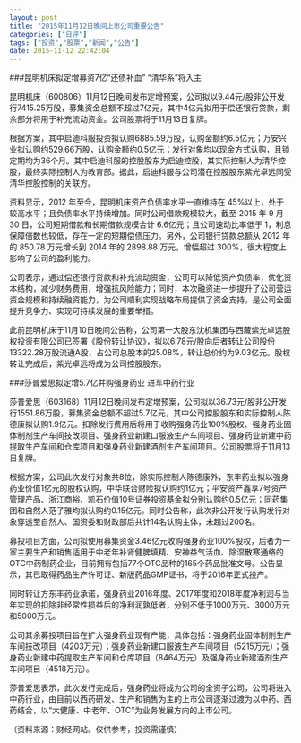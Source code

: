 ```yaml
---
layout: post
title: "2015年11月12日晚间上市公司重要公告"
categories: ["日评"]
tags: ["投资","股票","新闻","公告"]
date: 2015-11-12 22:42:04
---
```

###昆明机床拟定增募资7亿“还债补血”   “清华系”将入主

昆明机床（600806）11月12日晚间发布定增预案，公司拟以9.44元/股非公开发行7415.25万股，募集资金总额不超过7亿元，其中4亿元拟用于偿还银行贷款，剩余部分将用于补充流动资金。公司股票将于11月13日复牌。

根据方案，其中启迪科服投资拟认购6885.59万股，认购金额约6.5亿元；万安兴业拟认购约529.66万股，认购金额约0.5亿元；发行对象均以现金方式认购，且锁定期均为36个月。其中启迪科服的控股股东为启迪控股，其实际控制人为清华控股，最终实际控制人为教育部。据此，启迪科服与公司潜在控股股东紫光卓远同受清华控股控制的关联方。

资料显示，2012 年至今，昆明机床资产负债率水平一直维持在 45%以上，处于较高水平；且负债率水平持续增加。同时公司借款规模较大，截至 2015 年 9 月 30 日，公司短期借款和长期借款规模合计 6.6亿元；且公司速动比率低于 1，利息保障倍数也较低，存在一定的短期偿债压力。另外，公司银行贷款总额从 2012 年的 850.78 万元增长到 2014 年的 2898.88 万元，增幅超过 300%，很大程度上影响了公司的盈利能力。

公司表示，通过偿还银行贷款和补充流动资金，公司可以降低资产负债率，优化资本结构，减少财务费用，增强抗风险能力；同时，本次融资进一步提升了公司营运资金规模和持续融资能力，为公司顺利实现战略布局提供了资金支持，是公司全面提升竞争力、实现可持续发展的重要举措。

此前昆明机床于11月10日晚间公告称，公司第一大股东沈机集团与西藏紫光卓远股权投资有限公司已签署《股份转让协议》，拟以6.78元/股向后者转让公司股份13322.28万股流通A股，占公司总股本的25.08%，转让总价约为9.03亿元。股权转让完成后，紫光卓远将成为公司控股股东。

###莎普爱思拟定增5.7亿并购强身药业    进军中药行业

莎普爱思（603168）11月12日晚间发布定增预案，公司拟以36.73元/股非公开发行1551.86万股，募集资金总额不超过5.7亿元，其中公司控股股东和实际控制人陈德康拟认购1.9亿元。扣除发行费用后将用于收购强身药业100%股权、强身药业固体制剂生产车间技改项目、强身药业新建口服液生产车间项目、强身药业新建中药提取生产车间和仓库项目和强身药业新建酒剂生产车间项目。公司股票将于11月13日复牌。

根据方案，公司此次发行对象共8位，除实际控制人陈德康外，东丰药业拟以强身药业价值1亿元的股权认购，中华联合财险拟认购约1亿元；平安资产鑫享7号资产管理产品、浙江商裕、凯石价值10号证券投资基金拟分别认购约0.5亿元；同药集团和自然人范子雅均拟认购约0.15亿元。同时公告称，此次非公开发行认购发行对象穿透至自然人、国资委和财政部后共计14名认购主体，未超过200名。

募投项目方面，公司拟使用募集资金3.46亿元收购强身药业100%股权，后者为一家主要生产和销售适用于中老年补肾健脾填精、安神益气活血、除湿散寒通络的OTC中药制药企业，目前拥有包括77个OTC品种的165个药品批准文号。公告显示，其已取得药品生产许可证、新版药品GMP证书，将于2016年正式投产。

同时转让方东丰药业承诺，强身药业2016年度、2017年度和2018年度净利润与当年实现的扣除非经常性损益后的净利润孰低者，分别不低于1000万元、3000万元和5000万元。

公司其余募投项目旨在扩大强身药业现有产能，具体包括：强身药业固体制剂生产车间技改项目（4203万元）；强身药业新建口服液生产车间项目（5215万元）；强身药业新建中药提取生产车间和仓库项目（8464万元）及强身药业新建酒剂生产车间项目（4518万元）。

莎普爱思表示，此次发行完成后，强身药业将成为公司的全资子公司，公司将进入中药行业，由目前以西药研发、生产和销售为主的上市公司逐渐过渡为以中药、西药结合，以“大健康、中老年、OTC”为业务发展方向的上市公司。

（资料来源：财经网站。仅供参考，投资需谨慎）
